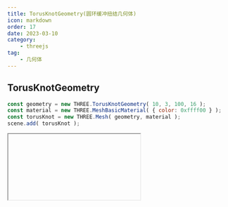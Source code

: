 ```yaml
---
title: TorusKnotGeometry(圆环缓冲扭结几何体)
icon: markdown
order: 17
date: 2023-03-10
category:
    - threejs
tag:
    - 几何体
---
```


## TorusKnotGeometry

```js
const geometry = new THREE.TorusKnotGeometry( 10, 3, 100, 16 );
const material = new THREE.MeshBasicMaterial( { color: 0xffff00 } );
const torusKnot = new THREE.Mesh( geometry, material );
scene.add( torusKnot );
```

<IFrame url="https://luotainxu-demo.netlify.app/#/threejs/geometry/torusKnotGeometry"/>

## 构造器

### radius : Float

圆环的半径，默认值为1

### tube : Float

管道的半径，默认值为0.4

### tubularSegments : Integer

管道的分段数量，默认值为64

### radialSegments : Integer

横截面分段数量，默认值为8

### p : Integer

这个值决定了几何体将绕着其旋转对称轴旋转多少次，默认值是2

### q : Integer

这个值决定了几何体将绕着其内部圆环旋转多少次，默认值是3

## 属性

共有属性请参见其基类[BufferGeometry](/threejs/几何体/BufferGeometry.md)。

### .parameters

一个包含着构造函数中每个参数的对象。在对象实例化之后，对该属性的任何修改都不会改变这个几何体。

## 方法

共有方法请参见其基类[BufferGeometry](/threejs/几何体/BufferGeometry.md)。
